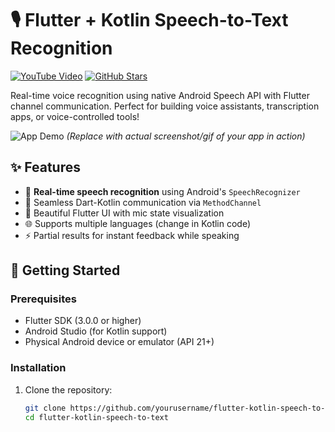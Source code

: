 # 🎙️ Flutter + Kotlin Speech-to-Text Recognition

[![YouTube Video](https://img.shields.io/badge/YouTube-Watch%20Tutorial-red?logo=youtube)](https://youtube.com/your-video-link)
[![GitHub Stars](https://img.shields.io/github/stars/yourusername/flutter-kotlin-speech-to-text?style=social)](https://github.com/yourusername/flutter-kotlin-speech-to-text)

Real-time voice recognition using native Android Speech API with Flutter channel communication. Perfect for building voice assistants, transcription apps, or voice-controlled tools!

![App Demo](https://via.placeholder.com/800x450/363636/FFFFFF/?text=Demo+Preview)
*(Replace with actual screenshot/gif of your app in action)*

## ✨ Features
- 🎤 **Real-time speech recognition** using Android's `SpeechRecognizer`
- 🔄 Seamless Dart-Kotlin communication via `MethodChannel`
- 📱 Beautiful Flutter UI with mic state visualization
- 🌐 Supports multiple languages (change in Kotlin code)
- ⚡ Partial results for instant feedback while speaking

## 🚀 Getting Started

### Prerequisites
- Flutter SDK (3.0.0 or higher)
- Android Studio (for Kotlin support)
- Physical Android device or emulator (API 21+)

### Installation
1. Clone the repository:
   ```bash
   git clone https://github.com/yourusername/flutter-kotlin-speech-to-text.git
   cd flutter-kotlin-speech-to-text
